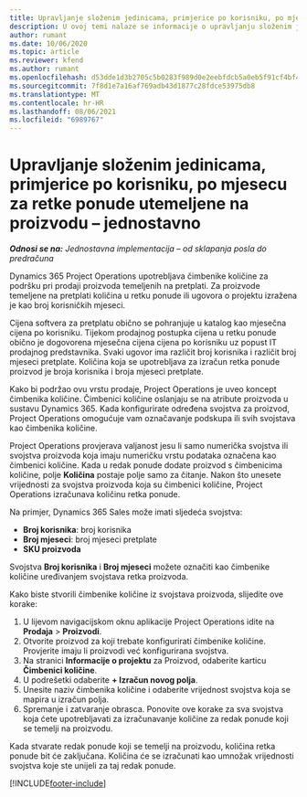 ```yaml
---
title: Upravljanje složenim jedinicama, primjerice po korisniku, po mjesecu za retke ponude utemeljene na proizvodu – jednostavno
description: U ovoj temi nalaze se informacije o upravljanju složenim jedinicama za retke ponude koji se temelje na projektu.
author: rumant
ms.date: 10/06/2020
ms.topic: article
ms.reviewer: kfend
ms.author: rumant
ms.openlocfilehash: d53dde1d3b2705c5b0283f989d0e2eebfdcb5a0eb5f91cf4bf48e9c07aba79d1
ms.sourcegitcommit: 7f8d1e7a16af769adb43d1877c28fdce53975db8
ms.translationtype: MT
ms.contentlocale: hr-HR
ms.lasthandoff: 08/06/2021
ms.locfileid: "6989767"
---
```

# <a name="managing-complex-units-such-as-per-user-per-month-for-product-based-quote-lines---lite"></a>Upravljanje složenim jedinicama, primjerice po korisniku, po mjesecu za retke ponude utemeljene na proizvodu – jednostavno

_**Odnosi se na:** Jednostavna implementacija – od sklapanja posla do predračuna_

Dynamics 365 Project Operations upotrebljava čimbenike količine za podršku pri prodaji proizvoda temeljenih na pretplati. Za proizvode temeljene na pretplati količina u retku ponude ili ugovora o projektu izražena je kao broj korisničkih mjeseci.

Cijena softvera za pretplatu obično se pohranjuje u katalog kao mjesečna cijena po korisniku. Tijekom prodajnog postupka cijena u retku ponude obično je dogovorena mjesečna cijena cijena po korisniku uz popust IT prodajnog predstavnika. Svaki ugovor ima različit broj korisnika i različit broj mjeseci pretplate. Količina koja se upotrebljava za izračun retka ponude proizvod je broja korisnika i broja mjeseci pretplate.

Kako bi podržao ovu vrstu prodaje, Project Operations je uveo koncept čimbenika količine. Čimbenici količine oslanjaju se na atribute proizvoda u sustavu Dynamics 365. Kada konfigurirate određena svojstva za proizvod, Project Operations omogućuje vam označavanje podskupa ili svih svojstava kao čimbenika količine.

Project Operations provjerava valjanost jesu li samo numerička svojstva ili svojstva proizvoda koja imaju numeričku vrstu podataka označena kao čimbenici količine. Kada u redak ponude dodate proizvod s čimbenicima količine, polje **Količina** postaje polje samo za čitanje. Nakon što unesete vrijednosti za svojstva proizvoda koja su čimbenici količine, Project Operations izračunava količinu retka ponude.

Na primjer, Dynamics 365 Sales može imati sljedeća svojstva:

- **Broj korisnika**: broj korisnika
- **Broj mjeseci**: broj mjeseci pretplate
- **SKU proizvoda**

Svojstva **Broj korisnika** i **Broj mjeseci** možete označiti kao čimbenike količine uređivanjem svojstava retka proizvoda.

Kako biste stvorili čimbenike količine iz svojstava proizvoda, slijedite ove korake:

1. U lijevom navigacijskom oknu aplikacije Project Operations idite na **Prodaja** > **Proizvodi**.
2. Otvorite proizvod za koji trebate konfigurirati čimbenike količine. Provjerite imaju li proizvodi već konfigurirana svojstva.
3. Na stranici **Informacije o projektu** za Proizvod, odaberite karticu **Čimbenici količine**.
4. U podrešetki odaberite **+ Izračun novog polja**.
5. Unesite naziv čimbenika količine i odaberite vrijednost svojstva koja se mapira u izračun polja.
6. Spremanje i zatvaranje obrasca. Ponovite ove korake za sva svojstva koja ćete upotrebljavati za izračunavanje količine za redak ponude koji se temelji na proizvodu.

Kada stvarate redak ponude koji se temelji na proizvodu, količina retka ponude bit će zaključana. Količina će se izračunati kao umnožak vrijednosti svojstva koje ste unijeli za taj redak ponude.


[!INCLUDE[footer-include](../../includes/footer-banner.md)]